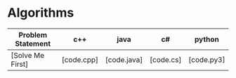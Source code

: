 # Algorithms

|Problem Statement| c++ | java | c# | python |
|---|---|---|---|---|
|[Solve Me First]|[code.cpp]|[code.java]|[code.cs]|[code.py3]| 
